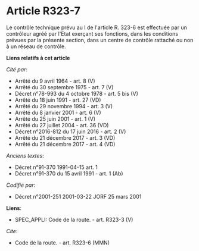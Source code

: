 # Article R323-7

Le contrôle technique prévu au I de l'article R. 323-6 est effectuée par un contrôleur agréé par l'Etat exerçant ses
fonctions, dans les conditions prévues par la présente section, dans un centre de contrôle rattaché ou non à un réseau de
contrôle.

**Liens relatifs à cet article**

_Cité par_:

  - Arrêté du 9 avril 1964 - art. 8 (V)
  - Arrêté du 30 septembre 1975 - art. 7 (V)
  - Décret n°78-993 du 4 octobre 1978 - art. 5 bis (V)
  - Arrêté du 18 juin 1991 - art. 27 (VD)
  - Arrêté du 29 novembre 1994 - art. 3 (V)
  - Arrêté du 8 janvier 2001 - art. 6 (V)
  - Arrêté du 25 juin 2001 - art. 1 (V)
  - Arrêté du 27 juillet 2004 - art. 36 (VD)
  - Décret n°2016-812 du 17 juin 2016 - art. 2 (V)
  - Arrêté du 21 décembre 2017 - art. 3 (VD)
  - Arrêté du 21 décembre 2017 - art. 4 (VD)

_Anciens textes_:

  - Décret n°91-370 1991-04-15 art. 1
  - Décret n°91-370 du 15 avril 1991 - art. 1 (Ab)

_Codifié par_:

  - Décret n°2001-251 2001-03-22 JORF 25 mars 2001

**Liens**:

  - SPEC_APPLI: Code de la route. - art. R323-3 (V)

_Cite_:

  - Code de la route. - art. R323-6 (MMN)
